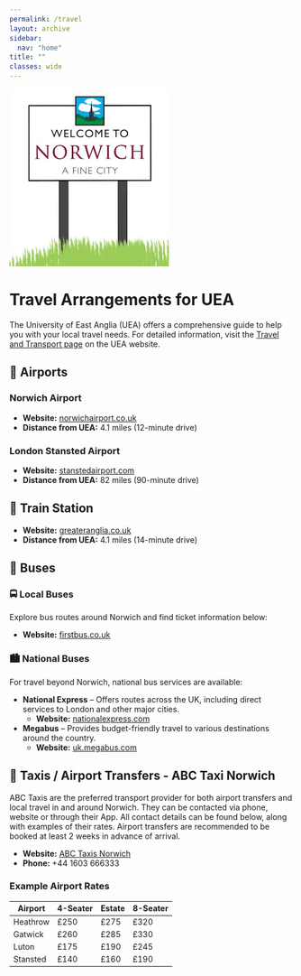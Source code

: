 ```yaml
---
permalink: /travel
layout: archive
sidebar:
  nav: "home"
title: ""
classes: wide
---
```

![Norwich](../assets/images/norwich_sign.jpg "Norwich")

# Travel Arrangements for UEA

The University of East Anglia (UEA) offers a comprehensive guide to help you with your local travel needs. For detailed information, visit the [Travel and Transport page](https://www.uea.ac.uk/uea-life/campus-life/travel-and-transport) on the UEA website.

## 🛫 Airports

### Norwich Airport
- **Website:** [norwichairport.co.uk](https://www.norwichairport.co.uk/)  
- **Distance from UEA:** 4.1 miles (12-minute drive)

### London Stansted Airport
- **Website:** [stanstedairport.com](https://www.stanstedairport.com/)  
- **Distance from UEA:** 82 miles (90-minute drive)

## 🚆 Train Station

- **Website:** [greateranglia.co.uk](https://www.greateranglia.co.uk/)  
- **Distance from UEA:** 4.1 miles (14-minute drive)

## 🚌 Buses

### 🚍 Local Buses
Explore bus routes around Norwich and find ticket information below:  
- **Website:** [firstbus.co.uk](https://www.firstbus.co.uk/norfolk-suffolk/routes-and-maps/network-norwich)

### 🏙️ National Buses
For travel beyond Norwich, national bus services are available:
- **National Express** – Offers routes across the UK, including direct services to London and other major cities.  
  - **Website:** [nationalexpress.com](https://www.nationalexpress.com/)  
- **Megabus** – Provides budget-friendly travel to various destinations around the country.  
  - **Website:** [uk.megabus.com](https://uk.megabus.com/)

## 🚖 Taxis / Airport Transfers - ABC Taxi Norwich

ABC Taxis are the preferred transport provider for both airport transfers and local travel in and around Norwich. They can be contacted via phone, website or through their App. All contact details can be found below, along with examples of their rates. Airport transfers are recommended to be booked at least 2 weeks in advance of arrival.

- **Website:** [ABC Taxis Norwich](https://www.abctaxisnorwich.co.uk/)
- **Phone:** +44 1603 666333

### Example Airport Rates

| Airport  | 4-Seater | Estate | 8-Seater |
|----------|---------|--------|----------|
| Heathrow | £250    | £275   | £320     |
| Gatwick  | £260    | £285   | £330     |
| Luton    | £175    | £190   | £245     |
| Stansted | £140    | £160   | £190     |

